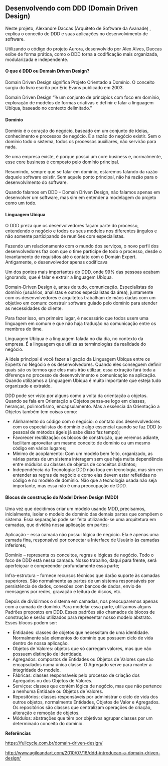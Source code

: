 ## Desenvolvendo com DDD (Domain Driven Design)

 

Neste projeto, Alexandre Daccas (Arquiteto de Software da Avanade) , explica o conceito de DDD e suas aplicações no desenvolvimento de software.

Utilizando o código do projeto Aurora, desenvolvido por Alex Alves, Daccas exibe de forma prática, como o DDD torna a codificação mais organizada, modularizada e independente.



#### O que é DDD ou Domain Driven Design?

Domain Driven Design significa Projeto Orientado a Domínio. O conceito surgiu do livro escrito por Eric Evans publicado em 2003. 

Domain Driven Design “’é um conjunto de princípios com foco em domínio, exploração de modelos de formas criativas e definir e falar a linguagem Ubíqua, baseado no contexto delimitado.”

 

#### Domínio

Domínio é o coração do negócio,  baseado em um conjunto de ideias, conhecimento e processos de negócio. É a razão do negócio existir. Sem o domínio todo o sistema, todos os processos auxiliares, não servirão para nada.

Se uma empresa existe, é porque possui um core business e, normalmente, esse core business é composto pelo domínio principal.

Resumindo, sempre que se falar em domínio, estaremos falando da razão daquele software existir. Sem aquele ponto principal, não há razão para o desenvolvimento do software.

Quando falamos em DDD – Domain Driven Design, não falamos apenas em desenvolver um software, mas sim em entender a modelagem do projeto como um todo.



#### Linguagem Ubíqua

O DDD preza que os desenvolvedores façam parte do processo, entendendo o negócio e todos os seus modelos nos diferentes ângulos e não somente participando de reuniões com especialistas.

Fazendo um relacionamento com o mundo dos serviços, o novo perfil dos desenvolvedores faz com que o time participe de todo o processo, desde o levantamento de requisitos até o contato com o Domain Expert. Antigamente, o desenvolvedor apenas codificava

Um dos pontos mais importantes do DDD, onde 99% das pessoas acabam ignorando, que é falar e extrair a linguagem Ubíqua.

Domain-Driven Design é, antes de tudo, comunicação. Especialistas do domínio (usuários, analistas e outros especialistas da área), juntamente com os desenvolvedores e arquitetos trabalham de mãos dadas com um objetivo em comum: construir software guiado pelo domínio para atender as necessidades do cliente.

Para fazer isso, em primeiro lugar, é necessário que todos usem uma linguagem em comum e que não haja tradução na comunicação entre os membros do time.

Linguagem Ubíqua é a linguagem falada no dia dia, no contexto da empresa. É a linguagem que utiliza as terminologias da realidade do negócio.

A ideia principal é você fazer a ligação da Linguagem Ubíqua entre os Experts no Negócio e os desenvolvedores. Quando eles conseguem definir quais são os termos que eles mais irão utilizar, essa extração fará toda a diferença no processo de desenvolvimento e comunicação na aplicação. Quando utilizamos a Linguagem Ubíqua é muito importante que esteja tudo organizado e extraído.



DDD pode ser visto por alguns como a volta da orientação a objetos. Quando se fala em Orientação a Objetos pensa-se logo em classes, heranças, polimorfismo, encapsulamento. Mas a essência da Orientação a Objetos também tem coisas como:

- Alinhamento do código com o negócio: o contato dos desenvolvedores com os especialistas do domínio é algo essencial quando se faz DDD (o pessoal de métodos ágeis já sabe disso faz tempo);
- Favorecer reutilização: os blocos de construção, que veremos adiante, facilitam aproveitar um mesmo conceito de domínio ou um mesmo código em vários lugares;
- Mínimo de acoplamento: Com um modelo bem feito, organizado, as várias partes de um sistema interagem sem que haja muita dependência entre módulos ou classes de objetos de conceitos distintos;
- Independência da Tecnologia:  DDD não foca em tecnologia, mas sim em entender as regras de negócio e como elas devem estar refletidas no código e no modelo de domínio. Não que a tecnologia usada não seja importante, mas essa não é uma preocupação de DDD.

 

#### **Blocos de construção do Model Driven Design (MDD)**

Uma vez que decidimos criar um modelo usando MDD, precisamos, inicialmente, isolar o modelo de domínio das demais partes que compõem o sistema. Essa separação pode ser feita utilizando-se uma arquitetura em camadas, que dividirá nossa aplicação em partes:

Aplicação – essa camada não possui lógica de negócio. Ela é apenas uma camada fina, responsável por conectar a Interface de Usuário às camadas inferiores;

Domínio – representa os conceitos, regras e lógicas de negócio. Todo o foco de DDD está nessa camada. Nosso trabalho, daqui para frente, será aperfeiçoar e compreender profundamente essa parte;

Infra-estrutura – fornece recursos técnicos que darão suporte às camadas superiores. São normalmente as partes de um sistema responsáveis por persistência de dados, conexões com bancos de dados, envio de mensagens por redes, gravação e leitura de discos, etc.



Depois de dividirmos o sistema em camadas, nos preocuparemos apenas com a camada de domínio. Para modelar essa parte, utilizamos alguns Padrões propostos em DDD. Esses padrões são chamados de blocos de construção e serão utilizados para representar nosso modelo abstrato. Esses blocos podem ser:

- Entidades: classes de objetos que necessitam de uma identidade. Normalmente são elementos do domínio que possuem ciclo de vida dentro de nossa aplicação.
- Objetos de Valores: objetos que só carregam valores, mas que não possuem distinção de identidade. 
- Agregados: compostos de Entidades ou Objetos de Valores que são encapsulados numa única classe. O Agregado serve para manter a integridade do modelo. 
- Fábricas:  classes responsáveis pelo processo de criação dos Agregados ou dos Objetos de Valores. 
- Serviços: classes que contém lógica de negócio, mas que não pertence a nenhuma Entidade ou Objetos de Valores. 
- Repositórios: classes responsáveis por administrar o ciclo de vida dos outros objetos, normalmente Entidades, Objetos de Valor e Agregados. Os repositórios são classes que centralizam operações de criação, alteração e remoção de objetos. 
- Módulos: abstrações que têm por objetivos agrupar classes por um determinado conceito do domínio. 

 

**Referências**

https://fullcycle.com.br/domain-driven-design/

http://www.agileandart.com/2010/07/16/ddd-introducao-a-domain-driven-design/